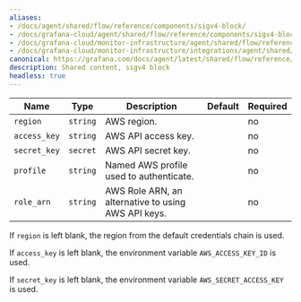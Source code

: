 ```yaml
---
aliases:
- /docs/agent/shared/flow/reference/components/sigv4-block/
- /docs/grafana-cloud/agent/shared/flow/reference/components/sigv4-block/
- /docs/grafana-cloud/monitor-infrastructure/agent/shared/flow/reference/components/sigv4-block/
- /docs/grafana-cloud/monitor-infrastructure/integrations/agent/shared/flow/reference/components/sigv4-block/
canonical: https://grafana.com/docs/agent/latest/shared/flow/reference/components/sigv4-block/
description: Shared content, sigv4 block
headless: true
---
```


Name | Type | Description | Default | Required
---- | ---- | ----------- | ------- | --------
`region` | `string` | AWS region. | | no
`access_key` | `string` | AWS API access key. | | no
`secret_key` | `secret` | AWS API secret key.| | no
`profile` | `string` | Named AWS profile used to authenticate. | | no
`role_arn` | `string` | AWS Role ARN, an alternative to using AWS API keys. | | no

If `region` is left blank, the region from the default credentials chain is used.

If `access_key` is left blank, the environment variable `AWS_ACCESS_KEY_ID` is used.

If `secret_key` is left blank, the environment variable `AWS_SECRET_ACCESS_KEY` is used.
